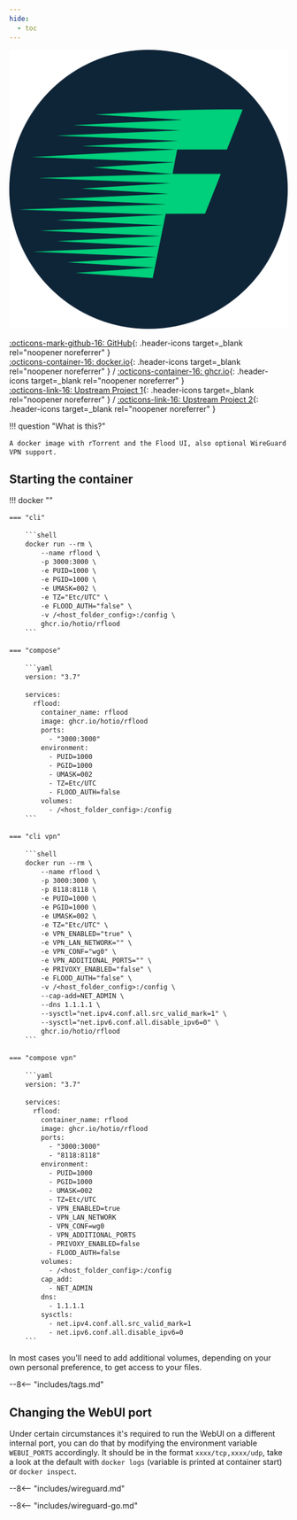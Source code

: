 ```yaml
---
hide:
  - toc
---
```


<div class="image-logo"><img src="/img/image-logos/flood.svg" alt="logo"></div>

[:octicons-mark-github-16: GitHub](https://github.com/hotio/rflood){: .header-icons target=_blank rel="noopener noreferrer" }  
[:octicons-container-16: docker.io](https://hub.docker.com/r/hotio/rflood){: .header-icons target=_blank rel="noopener noreferrer" }
 / [:octicons-container-16: ghcr.io](https://github.com/orgs/hotio/packages/container/package/rflood){: .header-icons target=_blank rel="noopener noreferrer" }  
[:octicons-link-16: Upstream Project 1](https://github.com/jesec/rtorrent){: .header-icons target=_blank rel="noopener noreferrer" }
 / [:octicons-link-16: Upstream Project 2](https://github.com/jesec/flood){: .header-icons target=_blank rel="noopener noreferrer" }  

!!! question "What is this?"

    A docker image with rTorrent and the Flood UI, also optional WireGuard VPN support.

## Starting the container

!!! docker ""

    === "cli"

        ```shell
        docker run --rm \
            --name rflood \
            -p 3000:3000 \
            -e PUID=1000 \
            -e PGID=1000 \
            -e UMASK=002 \
            -e TZ="Etc/UTC" \
            -e FLOOD_AUTH="false" \
            -v /<host_folder_config>:/config \
            ghcr.io/hotio/rflood
        ```

    === "compose"

        ```yaml
        version: "3.7"

        services:
          rflood:
            container_name: rflood
            image: ghcr.io/hotio/rflood
            ports:
              - "3000:3000"
            environment:
              - PUID=1000
              - PGID=1000
              - UMASK=002
              - TZ=Etc/UTC
              - FLOOD_AUTH=false
            volumes:
              - /<host_folder_config>:/config
        ```

    === "cli vpn"

        ```shell
        docker run --rm \
            --name rflood \
            -p 3000:3000 \
            -p 8118:8118 \
            -e PUID=1000 \
            -e PGID=1000 \
            -e UMASK=002 \
            -e TZ="Etc/UTC" \
            -e VPN_ENABLED="true" \
            -e VPN_LAN_NETWORK="" \
            -e VPN_CONF="wg0" \
            -e VPN_ADDITIONAL_PORTS="" \
            -e PRIVOXY_ENABLED="false" \
            -e FLOOD_AUTH="false" \
            -v /<host_folder_config>:/config \
            --cap-add=NET_ADMIN \
            --dns 1.1.1.1 \
            --sysctl="net.ipv4.conf.all.src_valid_mark=1" \
            --sysctl="net.ipv6.conf.all.disable_ipv6=0" \
            ghcr.io/hotio/rflood
        ```

    === "compose vpn"

        ```yaml
        version: "3.7"

        services:
          rflood:
            container_name: rflood
            image: ghcr.io/hotio/rflood
            ports:
              - "3000:3000"
              - "8118:8118"
            environment:
              - PUID=1000
              - PGID=1000
              - UMASK=002
              - TZ=Etc/UTC
              - VPN_ENABLED=true
              - VPN_LAN_NETWORK
              - VPN_CONF=wg0
              - VPN_ADDITIONAL_PORTS
              - PRIVOXY_ENABLED=false
              - FLOOD_AUTH=false
            volumes:
              - /<host_folder_config>:/config
            cap_add:
              - NET_ADMIN
            dns:
              - 1.1.1.1
            sysctls:
              - net.ipv4.conf.all.src_valid_mark=1
              - net.ipv6.conf.all.disable_ipv6=0
        ```

In most cases you'll need to add additional volumes, depending on your own personal preference, to get access to your files.

--8<-- "includes/tags.md"

## Changing the WebUI port

Under certain circumstances it's required to run the WebUI on a different internal port, you can do that by modifying the environment variable `WEBUI_PORTS` accordingly. It should be in the format `xxxx/tcp,xxxx/udp`, take a look at the default with `docker logs` (variable is printed at container start) or `docker inspect`.

--8<-- "includes/wireguard.md"

--8<-- "includes/wireguard-go.md"
